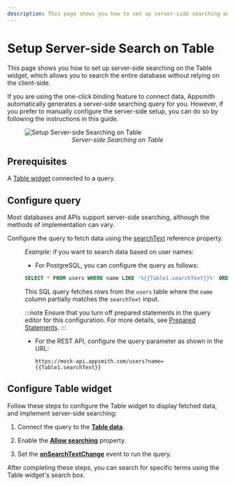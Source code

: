```yaml
---
description: This page shows you how to set up server-side searching on the Table widget, which allows you to refine query results based on specific search terms, without relying on the client-side. 
---
```

# Setup Server-side Search on Table

This page shows you how to set up server-side searching on the Table widget, which allows you to search the entire database without relying on the client-side. 

If you are using the one-click binding feature to connect data, Appsmith automatically generates a server-side searching query for you. However, if you prefer to manually configure the server-side setup, you can do so by following the instructions in this guide.

<figure>
  <img src="/img/server-search-table.gif" style= {{width:"700px", height:"auto"}} alt="Setup Server-side Searching on Table"/>
   <figcaption align = "center"><i>Server-side Searching on Table</i></figcaption>
</figure>



## Prerequisites

A [Table widget](/reference/widgets/table) connected to a query.


## Configure query

Most databases and APIs support server-side searching, although the methods of implementation can vary.

Configure the query to fetch data using the [searchText](/reference/widgets/table#searchtext-string) reference property.

<dd>

*Example:* if you want to search data based on user names:

* For PostgreSQL, you can configure the query as follows:


 ```sql
 SELECT * FROM users WHERE name LIKE '%{{Table1.searchText}}%' ORDER BY id LIMIT 10;
 ```

This SQL query fetches rows from the `users` table where the `name` column partially matches the `searchText` input.

:::note
Ensure that you turn off prepared statements in the query editor for this configuration. For more details, see [Prepared Statements](/connect-data/concepts/how-to-use-prepared-statements).
:::

* For the REST API, configure the query parameter as shown in the URL:


   ```
   https://mock-api.appsmith.com/users?name={{Table1.searchText}}
   ```


</dd>


## Configure Table widget

Follow these steps to configure the Table widget to display fetched data, and implement server-side searching:

1. Connect the query to the [**Table data**](/reference/widgets/table#table-data-arrayobject).

2. Enable the [**Allow searching**](/reference/widgets/table#allow-searching-boolean) property.

3. Set the [**onSearchTextChange**](/reference/widgets/table#onsearchtextchanged) event to run the query.

After completing these steps, you can search for specific terms using the Table widget's search box.


